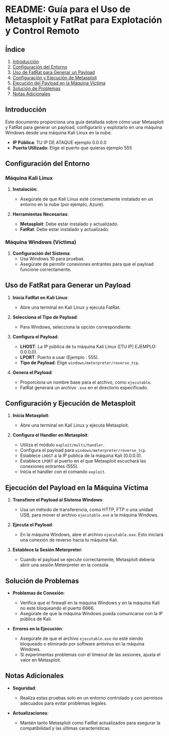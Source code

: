 # README: Guía para el Uso de Metasploit y FatRat para Explotación y Control Remoto

## Índice
1. [Introducción](#introducción)
2. [Configuración del Entorno](#configuración-del-entorno)
3. [Uso de FatRat para Generar un Payload](#uso-de-fatrat-para-generar-un-payload)
4. [Configuración y Ejecución de Metasploit](#configuración-y-ejecución-de-metasploit)
5. [Ejecución del Payload en la Máquina Víctima](#ejecución-del-payload-en-la-máquina-víctima)
6. [Solución de Problemas](#solución-de-problemas)
7. [Notas Adicionales](#notas-adicionales)

## Introducción

Este documento proporciona una guía detallada sobre cómo usar Metasploit y FatRat para generar un payload, configurarlo y explotarlo en una máquina Windows desde una máquina Kali Linux en la nube.

- **IP Pública**: TU IP DE ATAQUE ejemplo 0.0.0.0
- **Puerto Utilizado**: Elige el puerto que quieras ejemplo 555

## Configuración del Entorno

### Máquina Kali Linux

1. **Instalación**: 
   - Asegúrate de que Kali Linux esté correctamente instalado en un entorno en la nube (por ejemplo, Azure).

2. **Herramientas Necesarias**:
   - **Metasploit**: Debe estar instalado y actualizado.
   - **FatRat**: Debe estar instalado y actualizado.

### Máquina Windows (Víctima)

1. **Configuración del Sistema**:
   - Usa Windows 10 para pruebas.
   - Asegúrate de permitir conexiones entrantes para que el payload funcione correctamente.

## Uso de FatRat para Generar un Payload

1. **Inicia FatRat en Kali Linux**:
   - Abre una terminal en Kali Linux y ejecuta FatRat.

2. **Selecciona el Tipo de Payload**:
   - Para Windows, selecciona la opción correspondiente.

3. **Configura el Payload**:
   - **LHOST**: La IP pública de tu máquina Kali Linux ([TU IP] EJEMPLO: 0.0.0.0).
   - **LPORT**: Puerto a usar (Ejemplo : 555).
   - **Tipo de Payload**: Elige `windows/meterpreter/reverse_tcp`.

4. **Genera el Payload**:
   - Proporciona un nombre base para el archivo, como `ejecutable`.
   - FatRat generará un archivo `.exe` en el directorio especificado.

## Configuración y Ejecución de Metasploit

1. **Inicia Metasploit**:
   - Abre una terminal en Kali Linux y ejecuta Metasploit.

2. **Configura el Handler en Metasploit**:
   - Utiliza el módulo `exploit/multi/handler`.
   - Configura el payload para `windows/meterpreter/reverse_tcp`.
   - Establece `LHOST` a la IP pública de la máquina Kali (0.0.0.0).
   - Establece `LPORT` al puerto en el que Metasploit escuchará las conexiones entrantes (555).
   - Inicia el handler con el comando `exploit`.

## Ejecución del Payload en la Máquina Víctima

1. **Transfiere el Payload al Sistema Windows**:
   - Usa un método de transferencia, como HTTP, FTP o una unidad USB, para mover el archivo `ejecutable.exe` a la máquina Windows.

2. **Ejecuta el Payload**:
   - En la máquina Windows, abre el archivo `ejecutable.exe`. Esto iniciará una conexión de reverso hacia tu máquina Kali.

3. **Establece la Sesión Meterpreter**:
   - Cuando el payload se ejecute correctamente, Metasploit debería abrir una sesión Meterpreter en la consola.

## Solución de Problemas

- **Problemas de Conexión**:
   - Verifica que el firewall en la máquina Windows y en la máquina Kali no esté bloqueando el puerto 6666.
   - Asegúrate de que la máquina Windows pueda comunicarse con la IP pública de Kali.

- **Errores en la Ejecución**:
   - Asegúrate de que el archivo `ejecutable.exe` no esté siendo bloqueado o eliminado por software antivirus en la máquina Windows.
   - Si experimentas problemas con el timeout de las sesiones, ajusta el valor en Metasploit.

## Notas Adicionales

- **Seguridad**:
   - Realiza estas pruebas solo en un entorno controlado y con permisos adecuados para evitar problemas legales.

- **Actualizaciones**:
   - Mantén tanto Metasploit como FatRat actualizados para asegurar la compatibilidad y las últimas características.
